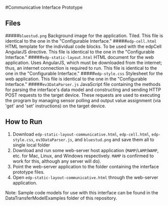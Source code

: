 #Communicative Interface Prototype

## Files
#####`bluestud.png`
Background image for the application. Tiled. This file is identical to the one in the "Configurable Interface."
#####`edp-cell.html`
HTML template for the individual code blocks. To be used with the edpCell AngularJS directive. This file is identical to the one in the "Configurable Interface."
#####`edp-static-layout.html`
HTML document for the web application. Uses AngularJS, which must be downloaded from the internet; thus, an internet connection is required to run. This file is identical to the one in the "Configurable Interface."
#####`edp-style.css`
Stylesheet for the web application. This file is identical to the one in the "Configurable Interface."
#####`ev3DataParser.js`
JavaScript file containing the methods for parsing the interface's data model and constructing and sending HTTP POST requests to the target device.  These requests are used to executing the program by managing sensor polling and output value assignment (via 'get' and 'set' instructions) on the target device.


## How to Run
1. Download `edp-static-layout-communicative.html`, `edp-cell.html`, `edp-style.css`, `ev3DataParser.js`, and `bluestud.png` and save them all to single local folder
2. Download and run some web-server host application (`MAMP`/`LAMP`/`WAMP`, etc. for Mac, Linux, and Windows respectively. `MAMP` is confirmed to work for this, although any server will do).
3. Point the web-server application to the folder containing the interface prototype files.
4. Open `edp-static-layout-communicative.html` through the web-server application.

Note: Sample code models for use with this interface can be found in the DataTransferModelExamples folder of this repository.

